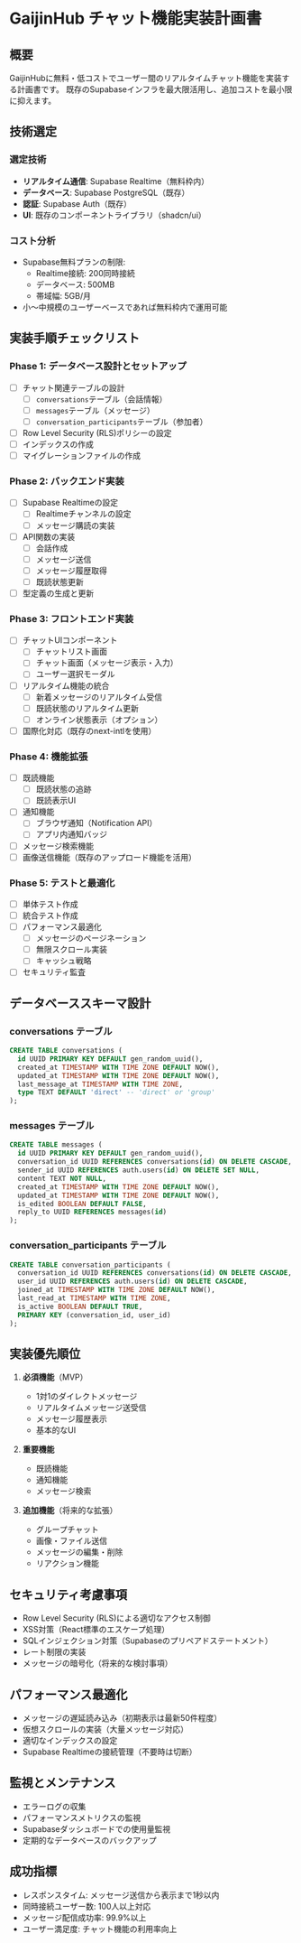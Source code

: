 # GaijinHub チャット機能実装計画書

## 概要
GaijinHubに無料・低コストでユーザー間のリアルタイムチャット機能を実装する計画書です。
既存のSupabaseインフラを最大限活用し、追加コストを最小限に抑えます。

## 技術選定

### 選定技術
- **リアルタイム通信**: Supabase Realtime（無料枠内）
- **データベース**: Supabase PostgreSQL（既存）
- **認証**: Supabase Auth（既存）
- **UI**: 既存のコンポーネントライブラリ（shadcn/ui）

### コスト分析
- Supabase無料プランの制限:
  - Realtime接続: 200同時接続
  - データベース: 500MB
  - 帯域幅: 5GB/月
- 小〜中規模のユーザーベースであれば無料枠内で運用可能

## 実装手順チェックリスト

### Phase 1: データベース設計とセットアップ
- [ ] チャット関連テーブルの設計
  - [ ] `conversations`テーブル（会話情報）
  - [ ] `messages`テーブル（メッセージ）
  - [ ] `conversation_participants`テーブル（参加者）
- [ ] Row Level Security (RLS)ポリシーの設定
- [ ] インデックスの作成
- [ ] マイグレーションファイルの作成

### Phase 2: バックエンド実装
- [ ] Supabase Realtimeの設定
  - [ ] Realtimeチャンネルの設定
  - [ ] メッセージ購読の実装
- [ ] API関数の実装
  - [ ] 会話作成
  - [ ] メッセージ送信
  - [ ] メッセージ履歴取得
  - [ ] 既読状態更新
- [ ] 型定義の生成と更新

### Phase 3: フロントエンド実装
- [ ] チャットUIコンポーネント
  - [ ] チャットリスト画面
  - [ ] チャット画面（メッセージ表示・入力）
  - [ ] ユーザー選択モーダル
- [ ] リアルタイム機能の統合
  - [ ] 新着メッセージのリアルタイム受信
  - [ ] 既読状態のリアルタイム更新
  - [ ] オンライン状態表示（オプション）
- [ ] 国際化対応（既存のnext-intlを使用）

### Phase 4: 機能拡張
- [ ] 既読機能
  - [ ] 既読状態の追跡
  - [ ] 既読表示UI
- [ ] 通知機能
  - [ ] ブラウザ通知（Notification API）
  - [ ] アプリ内通知バッジ
- [ ] メッセージ検索機能
- [ ] 画像送信機能（既存のアップロード機能を活用）

### Phase 5: テストと最適化
- [ ] 単体テスト作成
- [ ] 統合テスト作成
- [ ] パフォーマンス最適化
  - [ ] メッセージのページネーション
  - [ ] 無限スクロール実装
  - [ ] キャッシュ戦略
- [ ] セキュリティ監査

## データベーススキーマ設計

### conversations テーブル
```sql
CREATE TABLE conversations (
  id UUID PRIMARY KEY DEFAULT gen_random_uuid(),
  created_at TIMESTAMP WITH TIME ZONE DEFAULT NOW(),
  updated_at TIMESTAMP WITH TIME ZONE DEFAULT NOW(),
  last_message_at TIMESTAMP WITH TIME ZONE,
  type TEXT DEFAULT 'direct' -- 'direct' or 'group'
);
```

### messages テーブル
```sql
CREATE TABLE messages (
  id UUID PRIMARY KEY DEFAULT gen_random_uuid(),
  conversation_id UUID REFERENCES conversations(id) ON DELETE CASCADE,
  sender_id UUID REFERENCES auth.users(id) ON DELETE SET NULL,
  content TEXT NOT NULL,
  created_at TIMESTAMP WITH TIME ZONE DEFAULT NOW(),
  updated_at TIMESTAMP WITH TIME ZONE DEFAULT NOW(),
  is_edited BOOLEAN DEFAULT FALSE,
  reply_to UUID REFERENCES messages(id)
);
```

### conversation_participants テーブル
```sql
CREATE TABLE conversation_participants (
  conversation_id UUID REFERENCES conversations(id) ON DELETE CASCADE,
  user_id UUID REFERENCES auth.users(id) ON DELETE CASCADE,
  joined_at TIMESTAMP WITH TIME ZONE DEFAULT NOW(),
  last_read_at TIMESTAMP WITH TIME ZONE,
  is_active BOOLEAN DEFAULT TRUE,
  PRIMARY KEY (conversation_id, user_id)
);
```

## 実装優先順位

1. **必須機能**（MVP）
   - 1対1のダイレクトメッセージ
   - リアルタイムメッセージ送受信
   - メッセージ履歴表示
   - 基本的なUI

2. **重要機能**
   - 既読機能
   - 通知機能
   - メッセージ検索

3. **追加機能**（将来的な拡張）
   - グループチャット
   - 画像・ファイル送信
   - メッセージの編集・削除
   - リアクション機能

## セキュリティ考慮事項

- Row Level Security (RLS)による適切なアクセス制御
- XSS対策（React標準のエスケープ処理）
- SQLインジェクション対策（Supabaseのプリペアドステートメント）
- レート制限の実装
- メッセージの暗号化（将来的な検討事項）

## パフォーマンス最適化

- メッセージの遅延読み込み（初期表示は最新50件程度）
- 仮想スクロールの実装（大量メッセージ対応）
- 適切なインデックスの設定
- Supabase Realtimeの接続管理（不要時は切断）

## 監視とメンテナンス

- エラーログの収集
- パフォーマンスメトリクスの監視
- Supabaseダッシュボードでの使用量監視
- 定期的なデータベースのバックアップ

## 成功指標

- レスポンスタイム: メッセージ送信から表示まで1秒以内
- 同時接続ユーザー数: 100人以上対応
- メッセージ配信成功率: 99.9%以上
- ユーザー満足度: チャット機能の利用率向上